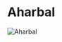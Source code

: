 # Aharbal

![Aharbal](https://user-images.githubusercontent.com/80119277/193417230-7b3cb87b-7f8b-4d81-9d66-41b87ab93cfc.png)
